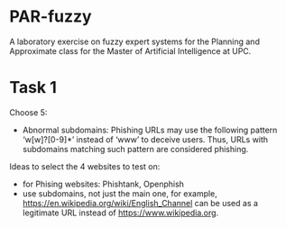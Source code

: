 # PAR-fuzzy
A laboratory exercise on fuzzy expert systems for the Planning and Approximate class for the Master of Artificial Intelligence at UPC. 

# Task 1
Choose 5: 
- Abnormal subdomains: Phishing URLs may use the following pattern ‘w[w]?[0-9]*’ instead of
‘www’ to deceive users. Thus, URLs with subdomains matching such
pattern are considered phishing.

Ideas to select the 4 websites to test on: 
- for Phising websites: Phishtank, Openphish
- use subdomains, not just the main one, for example, https://en.wikipedia.org/wiki/English_Channel can be used as a legitimate URL instead of https://www.wikipedia.org.

